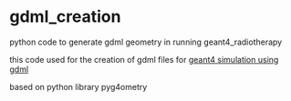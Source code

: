 # gdml_creation
python code to generate gdml geometry in running geant4_radiotherapy

this code used for the creation of gdml files for [geant4 simulation using gdml](github.com/superziper/geant4_radiotherapy)

based on python library pyg4ometry
